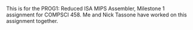 This is for the PROG1: Reduced ISA MIPS Assembler, Milestone 1 assignment for COMPSCI 458. Me and Nick Tassone have worked on this assignment together.
